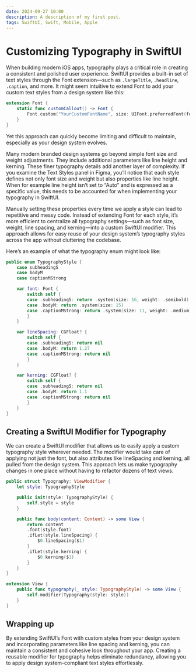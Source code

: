 ```yaml
---
date: 2024-09-27 10:00
description: A description of my first post.
tags: SwiftUI, Swift, Mobile, Apple
---
```


# Customizing Typography in SwiftUI

When building modern iOS apps, typography plays a critical role in creating a consistent and polished user experience.
SwiftUI provides a built-in set of text styles through the Font extension—such as `.largeTitle`, `.headline`,
`.caption`, and more. It might seem intuitive to extend Font to add your custom text styles from a design system like
this:

```swift
extension Font {
	static func customCallout() -> Font {
		Font.custom("YourCustomFontName", size: UIFont.preferredFont(forTextStyle: .callout).pointSize)
	}
}
```

Yet this approach can quickly become limiting and difficult to maintain, especially as your design system evolves.

Many modern branded design systems go beyond simple font size and weight adjustments. They include additional parameters
like line height and kerning. These finer typography details add another layer of complexity. If you examine the Text
Styles panel in Figma, you’ll notice that each style defines not only font size and weight but also properties like line
height. When for example line height isn’t set to “Auto” and is expressed as a specific value, this needs to be
accounted for when implementing your typography in SwiftUI.

Manually setting these properties every time we apply a style can lead to repetitive and messy code. Instead of
extending Font for each style, it’s more efficient to centralize all typography settings—such as font size, weight, line
spacing, and kerning—into a custom SwiftUI modifier. This approach allows for easy reuse of your design system’s
typography styles across the app without cluttering the codebase.

Here’s an example of what the typography enum might look like:

```swift
public enum TypographyStyle {
	case subheadingS
	case bodyM
	case captionMStrong

	var font: Font {
		switch self {
		case .subheadingS: return .system(size: 16, weight: .semibold)
		case .bodyM: return .system(size: 15)
		case .captionMStrong: return .system(size: 11, weight: .medium)
		}
	}

	var lineSpacing: CGFloat? {
		switch self {
		case .subheadingS: return nil
		case .bodyM: return 1.27
		case .captionMStrong: return nil
		}
	}

	var kerning: CGFloat? {
		switch self {
		case .subheadingS: return nil
		case .bodyM: return 1.1
		case .captionMStrong: return nil
		}
	}
}
```

## Creating a SwiftUI Modifier for Typography

We can create a SwiftUI modifier that allows us to easily apply a custom typography style wherever needed. The modifier
would take care of applying not just the font, but also attributes like lineSpacing and kerning, all pulled from the
design system. This approach lets us make typography changes in one place without having to refactor dozens of text
views.

```swift
public struct Typography: ViewModifier {
	let style: TypographyStyle

	public init(style: TypographyStyle) {
		self.style = style
	}

	public func body(content: Content) -> some View {
		return content
		.font(style.font)
		.ifLet(style.lineSpacing) {
			$0.lineSpacing($1)
		}
		.ifLet(style.kerning) {
			$0.kerning($1)
		}
	}
}

extension View {
	public func typography(_ style: TypographyStyle) -> some View {
		self.modifier(Typography(style: style))
	}
}

```

## Wrapping up

By extending SwiftUI’s Font with custom styles from your design system and incorporating parameters like line spacing
and kerning, you can maintain a consistent and cohesive look throughout your app. Creating a reusable modifier for
typography helps eliminate redundancy, allowing you to apply design system-compliant text styles effortlessly.